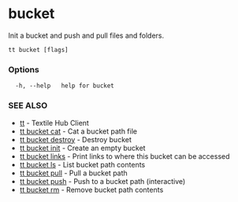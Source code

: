 # bucket

Init a bucket and push and pull files and folders.

```
tt bucket [flags]
```

### Options

```
  -h, --help   help for bucket
```

### SEE ALSO

* [tt](tt.md)	 - Textile Hub Client
* [tt bucket cat](tt_bucket_cat.md)	 - Cat a bucket path file
* [tt bucket destroy](tt_bucket_destroy.md)	 - Destroy bucket
* [tt bucket init](tt_bucket_init.md)	 - Create an empty bucket
* [tt bucket links](tt_bucket_links.md)	 - Print links to where this bucket can be accessed
* [tt bucket ls](tt_bucket_ls.md)	 - List bucket path contents
* [tt bucket pull](tt_bucket_pull.md)	 - Pull a bucket path
* [tt bucket push](tt_bucket_push.md)	 - Push to a bucket path (interactive)
* [tt bucket rm](tt_bucket_rm.md)	 - Remove bucket path contents
